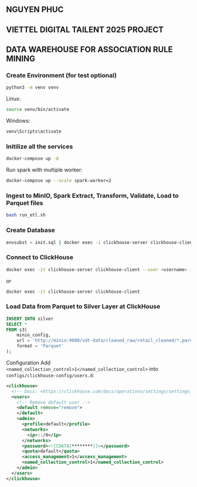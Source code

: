 ## NGUYEN PHUC
## VIETTEL DIGITAL TAILENT 2025 PROJECT
## DATA WAREHOUSE FOR ASSOCIATION RULE MINING

### Create Environment (for test optional)
``` bash
python3 -m venv venv
```
Linux:
``` bash
source venv/bin/activate
```
Windows:
``` bash
venv\Scripts\activate
```

### Initilize all the services
```bash
docker-compose up -d
```
Run spark with multiple worker:

```bash
docker-compose up --scale spark-worker=2
```
### Ingest to MinIO, Spark Extract, Transform, Validate, Load to Parquet files
``` bash
bash run_etl.sh
```
### Create Database
``` bash
envsubst < init.sql | docker exec -i clickhouse-server clickhouse-client
```
### Connect to ClickHouse
``` bash
docker exec -it clickhouse-server clickhouse-client --user <username> --password <password>
```
or
``` bash
docker exec -it clickhouse-server clickhouse-client
```
### Load Data from Parquet to Silver Layer at ClickHouse
``` sql
INSERT INTO silver
SELECT *
FROM s3(
    minio_config,
    url = 'http://minio:9000/vdt-data/cleaned_raw/retail_cleaned/*.parquet',
    format = 'Parquet'
);
```
Configuration
Add `<named_collection_control>1</named_collection_control>` into `configs/clickhouse-config/users.d`:
``` xml
<clickhouse>
  <!-- Docs: <https://clickhouse.com/docs/operations/settings/settings_users/> -->
  <users>
    <!-- Remove default user -->
    <default remove="remove">
    </default>
    <admin>
      <profile>default</profile>
      <networks>
        <ip>::/0</ip>
      </networks>
      <password><![CDATA[********]]></password>
      <quota>default</quota>
      <access_management>1</access_management>
      <named_collection_control>1</named_collection_control>
    </admin>
  </users>
</clickhouse>
```